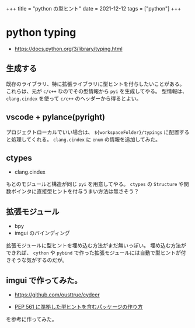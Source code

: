 +++
title = "python の型ヒント"
date = 2021-12-12
tags = ["python"]
+++

# python typing

* <https://docs.python.org/3/library/typing.html>

## 生成する

既存のライブラリ、特に拡張ライブラリに型ヒントを付与したいことがある。
これらは、元が `c/c++` なのでその型情報から `pyi` を生成してやる。
型情報は、 `clang.cindex` を使って `c/c++` のヘッダーから得るとよい。

## vscode + pylance(pyright)

プロジェクトローカルでいい場合は、 `${workspaceFolder}/typings` に配置すると処理してくれる。
`clang.cindex` に `enum` の情報を追加してみた。

## ctypes

* clang.cindex

もとのモジュールと構造が同じ `pyi` を用意してやる。
`ctypes` の `Structure` や関数ポインタに直接型ヒントを付与うまい方法は無さそう？

## 拡張モジュール

* bpy
* imgui のバインディング

拡張モジュールに型ヒントを埋め込む方法がまだ無いっぽい。
埋め込む方法ができれば、 `cython` や `pybind` で作った拡張モジュールには自動で型ヒントが付きそうな気がするのだが。

## imgui で作ってみた。

* <https://github.com/ousttrue/cydeer>

* [PEP 561 に準拠した型ヒントを含むパッケージの作り方](https://blog.ymyzk.com/2018/09/creating-packages-using-pep-561/)

を参考に作ってみた。

